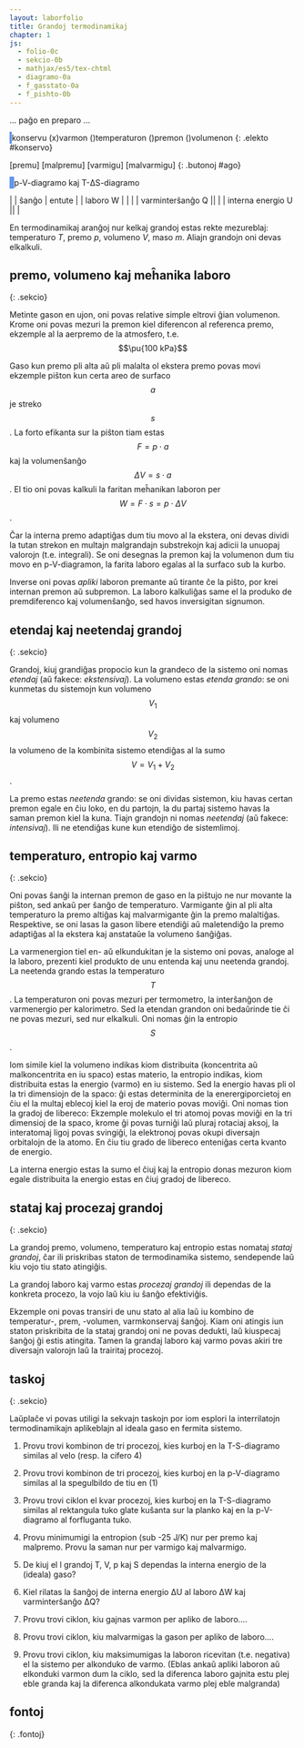 ```yaml
---
layout: laborfolio
title: Grandoj termodinamikaj
chapter: 1
js:
  - folio-0c
  - sekcio-0b
  - mathjax/es5/tex-chtml
  - diagramo-0a 
  - f_gasstato-0a
  - f_pishto-0b
---
```


... paĝo en preparo ...

<!--

La paĝo prezentas modelon de piŝto kun ideala gaso por enkonduki bazajn grandojn de termodinamiko.
Unu grando estas tenata konstanta, dum oni aplikas premon/malpremon aŭ varmon/malvarmon. La tri aliaj grandoj montras la ŝanĝojn laŭ la modelo de ideala gaso.

konstanta grando: Q/S     T         V       p
/agoj/
premu             +p+T-V  +p-V-S    -       -
malpremu          -p-T+V  -p+V+S    -       -
varmigu           -       -         +T+V+S  +T+p+S
malvarmigu        -       -         -T-V-S  -T-p-S

Celo:

1. klarigi rilaton inter premo, volumeno kaj laboro: dp -> dV -> W
   (altigo de premo ĉu per volumenŝanĝo/laboro, ĉu per aldono de gaso...?)
2. enkonduki temperaturon kaj varmenergion, Q -> dT -> dp -> ...
3. enkonduki entropion kiel analogon de volumeno por energio en la rilato d(T*S) = Q
4... eble: simile enkonduku ĥemian potencialon kaj kvanton? 
    (verŝajne pli bone en aparta paĝo por ne tro kompliki la enkondukon)

==> Prezentu modelon de ideala gaso, en kiu unu grando povas esti fiksita (V,p,T)
    kaj alia ŝanĝita (V,T,...) kaj montriĝas la influo al la aliaj grandoj.
    (laŭ teorie, ĉiam du estas liberaj kaj du dependaj variabloj 
    ne konsiderante provizore ĥemian potencialon/reakciojn)
==> prezentu ĉiam ankaŭ la kondiĉojn de la ekstera medio (temperaturo, premo)
==> klarigu inversigeblajn kaj neinversigeblajn procezojn (rilatas al ekvilibro, do en aparta paĝo poste!)
==> klarigu nociojn fermita kaj izolita sistemo (eble ankaŭ aparte?)

-->



<style>
    canvas {
        border: 2px solid cornflowerblue;
    }

    table {
        table-layout: fixed;
    }
    td:first-child {
        width: 60%;
    }
    td:nth-child(2),
    td:nth-child(3)
    {
        width: 20%;
        text-align: right
    }
</style>

<canvas id="pishto" width="300" height="300"></canvas>
konservu (x)varmon ()temperaturon ()premon ()volumenon
{: .elekto #konservo}

[premu] [malpremu] [varmigu] [malvarmigu]
{: .butonoj #ago}


<canvas id="pV_dgr" width="300" height="300"></canvas>
<canvas id="TS_dgr" width="300" height="300"></canvas>
p-V-diagramo kaj T-ΔS-diagramo

|  | ŝanĝo | entute |
| laboro W |<span id="dW"/> |<span id="W"/> |
| varminterŝanĝo Q |<span id="dQ"/>|<span id="Q"/> |
| interna energio U |<span id="dU"/>|<span id="U"/> |

<script>

const dT = 10; // paŝoj por varmigi/malvarmigi
const T_min = 200;
const T_max = 800;

const dp = 0.1e5; // paŝoj por premi/malpremi en Pa
const p_min = 0.01e5; // 1kPa t.e. centono de atm.
const p_max = 10e5; // 10-oblo de atm.

const V_min = 1e-3; // 1 l
const V_max = 5e-2; // 50 l

// nur por la diagram-akso, tio devus sufiĉi
const S_min = -29.99;
const S_max = 29.99;

const cpishto = document.getElementById("pishto");
const modelo = new Diagramo(cpishto);
const piŝto = new Piŝto(modelo,new GS());
piŝto.T_min = T_min;
piŝto.T_max = T_max;
piŝto.p_min = p_min;
piŝto.p_max = p_max;
piŝto.V_min = V_min;
piŝto.V_max = V_max;

const pV_dgr = document.getElementById("pV_dgr");
const TS_dgr = document.getElementById("TS_dgr");
const dpV = new Diagramo(pV_dgr);
const dTS = new Diagramo(TS_dgr);

//const intervalo = 50; // 100 = 100 ms
//let ripetoj;

butone((ago) => {
    console.log(ago);
    switch (ago) {
        case "ago_premu": piŝto.premu(dp); break;
        case "ago_malpremu": piŝto.premu(-dp); break;
        case "ago_varmigu": piŝto.varmigu(dT); break;
        case "ago_malvarmigu": piŝto.varmigu(-dT); break;
    }

    valoroj();
    diagramo_pentru();

    // evtl. adaptu butonojn
    buton_statoj(piŝto.konservata);
});

elekte((elekto,valoro) => {
    console.log(elekto+':'+valoro);
    // laŭ elektu ebligu certajn agojn, aliajn ne:
    piŝto.konservata = valoro;
    buton_statoj(valoro);
    piŝto.desegnu();
});

function buton_statoj(konservata) {
    const Tk = (konservata.startsWith("temp") || konservata.startsWith("varm"));
    // PLIBONIGU: lasta kondiĉoj (V) devus respekti ankoraŭ sekvan paŝon!
    ĝi("#ago_premu").disabled = !Tk || !piŝto.premu(dp,true); 
    ĝi("#ago_malpremu").disabled = !Tk || !piŝto.premu(-dp,true);
    ĝi("#ago_varmigu").disabled = Tk || !piŝto.varmigu(dT,true);
    ĝi("#ago_malvarmigu").disabled = Tk || !piŝto.varmigu(-dT,true);
}



// preparu kaj pentru komence ĉion
lanĉe(()=>{
    dgr_preparo();
    piŝto.desegnu();
    valoroj();
    buton_statoj(piŝto.konservata);
});

function dgr_preparo() {
    dpV.viŝu();
    dpV.skalo_y(0,p_max/1e5,1,2,0,"·10⁵Pa");
    dpV.skalo_x(0,V_max*1000,1,10,0,"dm³");

    dTS.viŝu();
    const _Tmin = Math.floor(T_min/101)*100;
    const _Tmax = Math.ceil(T_max/99)*100;
    dTS.skalo_y(_Tmin,_Tmax,10,100,0,"K");
    dTS.skalo_x(S_min,S_max,1,5,0,"J/K");

    diagramo_pentru();
}


function diagramo_pentru() {
    const koloro = piŝto.Tkoloro(piŝto.gaso.T);

    let k = dpV.koord_xy(piŝto.gaso.V*1000,piŝto.gaso.p/1e5);
    dpV.punkto(k.x,k.y,1,koloro);

    k = dTS.koord_xy(piŝto.gaso.S,piŝto.gaso.T);
    dTS.punkto(k.x,k.y,1,koloro);
}

function valoroj() {
    ĝi("#Q").innerHTML = nombro(piŝto.gaso.Q,3,"J");
    ĝi("#W").innerHTML = nombro(piŝto.gaso.W,3,"J");
    ĝi("#U").innerHTML = nombro(piŝto.gaso.U,3,"J");
    if (piŝto.gaso.lasta_stato) {
        ĝi("#dQ").innerHTML = nombro(piŝto.gaso.Q - piŝto.gaso.lasta_stato.Q,3,"J");
        ĝi("#dW").innerHTML = nombro(piŝto.gaso.W - piŝto.gaso.lasta_stato.W,3,"J");
        ĝi("#dU").innerHTML = nombro(piŝto.gaso.U - piŝto.gaso.lasta_stato.U,3,"J");
    }
}


</script>

En termodinamikaj aranĝoj nur kelkaj grandoj estas rekte mezureblaj: temperaturo *T*, premo *p*, volumeno *V*, maso *m*. Aliajn grandojn oni devas elkalkuli.

## premo, volumeno kaj meĥanika laboro
{: .sekcio}

Metinte gason en ujon, oni povas relative simple eltrovi ĝian volumenon. Krome oni povas mezuri la premon kiel diferencon al referenca premo, ekzemple al la aerpremo de la atmosfero, t.e. 
$$\pu{100 kPa}$$

Gaso kun premo pli alta aŭ pli malalta ol ekstera premo povas movi ekzemple piŝton kun certa areo de surfaco $$a$$ je streko $$s$$. La forto efikanta sur la piŝton tiam 
estas $$F = p \cdot a$$ kaj la volumenŝanĝo $$\Delta V = s \cdot a$$. El tio oni povas kalkuli la faritan meĥanikan laboron per $$W = F \cdot s = p \cdot \Delta V$$. 

Ĉar la interna premo adaptiĝas dum tiu movo al la ekstera, oni devas dividi la tutan strekon en multajn malgrandajn substrekojn kaj adicii la unuopaj valorojn (t.e. integrali).
Se oni desegnas la premon kaj la volumenon dum tiu movo en p-V-diagramon, la farita laboro egalas al la surfaco sub la kurbo. 

Inverse oni povas *apliki* laboron premante aŭ tirante ĉe la piŝto, por krei internan premon aŭ subpremon. La laboro kalkuliĝas same el la produko de premdiferenco kaj volumenŝanĝo, sed havos inversigitan signumon.

## etendaj kaj neetendaj grandoj
{: .sekcio}

Grandoj, kiuj grandiĝas propocio kun la grandeco de la sistemo oni nomas *etendaj* (aŭ fakece: *ekstensivaj*). La volumeno estas *etenda grando*:
se oni kunmetas du sistemojn kun volumeno $$V_1$$ kaj volumeno $$V_2$$ la volumeno de la kombinita sistemo etendiĝas al la sumo $$V = V_1 + V_2$$.

La premo estas *neetenda* grando: se oni dividas sistemon, kiu havas certan premon egale en ĉiu loko, en du partojn, la du partaj sistemo havas la saman premon kiel la kuna. Tiajn grandojn ni nomas *neetendaj* (aŭ fakece: *intensivaj*). Ili ne etendiĝas kune kun etendiĝo de sistemlimoj.

## temperaturo, entropio kaj varmo
{: .sekcio}  

Oni povas ŝanĝi la internan premon de gaso en la piŝtujo ne nur movante la piŝton, sed ankaŭ per ŝanĝo de temperaturo. Varmigante ĝin al pli alta temperaturo la premo altiĝas kaj malvarmigante ĝin la premo malaltiĝas.
Respektive, se oni lasas la gason libere etendiĝi aŭ maletendiĝo la premo adaptiĝas al la ekstera kaj anstataŭe la volumeno ŝanĝiĝas.

La varmenergion tiel en- aŭ elkundukitan je la sistemo oni povas, analoge al la laboro, prezenti kiel produkto de unu entenda kaj unu neetenda grandoj. La neetenda grando estas la temperaturo $$T$$. 
La temperaturon oni  povas mezuri per termometro, la interŝanĝon de varmenergio per kalorimetro.
Sed la etendan grandon oni bedaŭrinde tie ĉi ne povas mezuri, sed nur elkalkuli. 
Oni nomas ĝin la entropio $$S$$.

Iom simile kiel la volumeno indikas kiom distribuita (koncentrita aŭ malkoncentrita en iu spaco) estas materio, la entropio indikas, kiom distribuita estas la energio (varmo) en iu sistemo. 
Sed la energio havas pli ol la tri dimensiojn de la spaco: ĝi estas
determinita de la enerergiporcietoj en ĉiu el la multaj eblecoj kiel la eroj de materio povas moviĝi. Oni nomas tion la gradoj de libereco:
Ekzemple molekulo el tri atomoj povas moviĝi en la tri dimensioj de la spaco, krome ĝi povas turniĝi laŭ pluraj rotaciaj aksoj, la interatomaj ligoj povas svingiĝi, la elektronoj povas okupi diversajn orbitalojn de la atomo. En ĉiu tiu grado de libereco enteniĝas certa kvanto de energio.

La interna energio estas la sumo el ĉiuj kaj la entropio donas mezuron kiom egale distribuita la energio estas en ĉiuj gradoj de libereco.

## stataj kaj procezaj grandoj
{: .sekcio}

La grandoj premo, volumeno, temperaturo kaj entropio estas nomataj *stataj grandoj*, ĉar ili priskribas staton de termodinamika sistemo, sendepende laŭ kiu vojo tiu stato atingiĝis. 

La grandoj laboro kaj varmo estas *procezaj grandoj* ili dependas de la konkreta procezo, la vojo laŭ kiu iu ŝanĝo efektiviĝis. 

Ekzemple oni povas transiri de unu stato al alia laŭ iu kombino de temperatur-, prem, -volumen, varmkonservaj ŝanĝoj. Kiam oni atingis iun staton
priskribita de la stataj grandoj oni ne povas dedukti, laŭ kiuspecaj ŝanĝoj ĝi estis atingita. Tamen la grandaj laboro kaj varmo povas
akiri tre diversajn valorojn laŭ la trairitaj procezoj.

## taskoj
{: .sekcio}

Laŭplaĉe vi povas utiligi la sekvajn taskojn por iom esplori la interrilatojn termodinamikajn
aplikeblajn al ideala gaso en fermita sistemo.

1. Provu trovi kombinon de tri procezoj, kies kurboj en la  T-S-diagramo similas al velo (resp. la cifero 4)

2. Provu trovi kombinon de tri procezoj, kies kurboj en la p-V-diagramo similas al la spegulbildo de tiu en (1)

3. Provu trovi ciklon el kvar procezoj, kies kurboj en la T-S-diagramo similas al rektangula tuko glate kuŝanta sur la planko kaj
   en la p-V-diagramo al forfluganta tuko.

4. Provu minimumigi la entropion (sub -25 J/K) nur per premo kaj malpremo. Provu la saman nur per varmigo kaj malvarmigo.

5. De kiuj el l grandoj T, V, p kaj S dependas la interna energio de la (ideala) gaso?

6. Kiel rilatas la ŝanĝoj de interna energio ΔU al laboro ΔW kaj varminterŝanĝo ΔQ?

7. Provu trovi ciklon, kiu gajnas varmon per apliko de laboro....

8. Provu trovi ciklon, kiu malvarmigas la gason per apliko de laboro....

9. Provu trovi ciklon, kiu maksimumigas la laboron ricevitan (t.e. negativa) el la sistemo per alkonduko de varmo. 
   (Eblas ankaŭ apliki laboron aŭ elkonduki varmon dum la ciklo, sed la diferenca laboro gajnita estu plej eble granda kaj la diferenca alkondukata varmo plej eble malgranda)


## fontoj
{: .fontoj}

